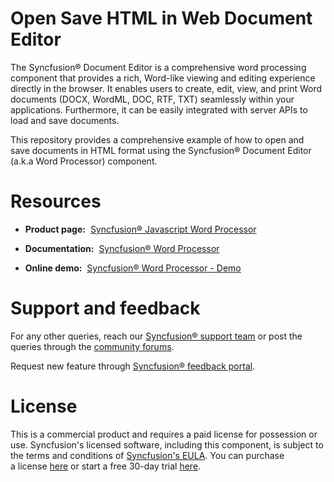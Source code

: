 # Open Save HTML in Web Document Editor

The Syncfusion® Document Editor is a comprehensive word processing component that provides a rich, Word-like viewing and editing experience directly in the browser. It enables users to create, edit, view, and print Word documents (DOCX, WordML, DOC, RTF, TXT) seamlessly within your applications. Furthermore, it can be easily integrated with server APIs to load and save documents.

This repository provides a comprehensive example of how to open and save documents in HTML format using the Syncfusion® Document Editor (a.k.a Word Processor) component.

# Resources 

- **Product page:**  [Syncfusion® Javascript Word Processor](https://www.syncfusion.com/javascript-ui-controls/js-docx-editor) 

- **Documentation:**  [Syncfusion® Word Processor](https://help.syncfusion.com/document-processing/word/word-processor/javascript-es5/overview) 

- **Online demo:**  [Syncfusion® Word Processor - Demo](https://ej2.syncfusion.com/demos/) 

# Support and feedback 

For any other queries, reach our [Syncfusion® support team](https://support.syncfusion.com/?utm_source=github&utm_medium=listing&utm_campaign=github-github-documenteditor-examples) or post the queries through the [community forums](https://www.syncfusion.com/forums?utm_source=github&utm_medium=listing&utm_campaign=github-github-documenteditor-examples). 

Request new feature through [Syncfusion® feedback portal](https://www.syncfusion.com/feedback?utm_source=github&utm_medium=listing&utm_campaign=github-github-documenteditor-examples). 

# License 

This is a commercial product and requires a paid license for possession or use. Syncfusion's licensed software, including this component, is subject to the terms and conditions of [Syncfusion's EULA](https://www.syncfusion.com/license/studio/22.2.5/syncfusion_essential_studio_eula.pdf?utm_source=github&utm_medium=listing&utm_campaign=github-github-documenteditor-examples). You can purchase a license [here](https://www.syncfusion.com/sales/products?utm_source=github&utm_medium=listing&utm_campaign=github-github-documenteditor-examples) or start a free 30\-day trial [here](https://www.syncfusion.com/account/manage-trials/start-trials?utm_source=github&utm_medium=listing&utm_campaign=github-github-documenteditor-examples). 
